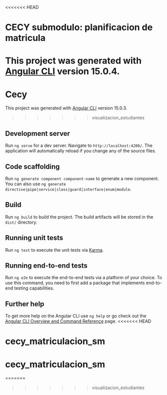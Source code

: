 <<<<<<< HEAD
# CECY submodulo: planificacion de matricula

This project was generated with [Angular CLI](https://github.com/angular/angular-cli) version 15.0.4.
=======
# Cecy

This project was generated with [Angular CLI](https://github.com/angular/angular-cli) version 15.0.3.
>>>>>>> visualizacion_estudiantes

## Development server

Run `ng serve` for a dev server. Navigate to `http://localhost:4200/`. The application will automatically reload if you change any of the source files.

## Code scaffolding

Run `ng generate component component-name` to generate a new component. You can also use `ng generate directive|pipe|service|class|guard|interface|enum|module`.

## Build

Run `ng build` to build the project. The build artifacts will be stored in the `dist/` directory.

## Running unit tests

Run `ng test` to execute the unit tests via [Karma](https://karma-runner.github.io).

## Running end-to-end tests

Run `ng e2e` to execute the end-to-end tests via a platform of your choice. To use this command, you need to first add a package that implements end-to-end testing capabilities.

## Further help

To get more help on the Angular CLI use `ng help` or go check out the [Angular CLI Overview and Command Reference](https://angular.io/cli) page.
<<<<<<< HEAD

# cecy_matriculacion_sm

# cecy_matriculacion_sm
=======
>>>>>>> visualizacion_estudiantes
